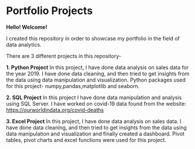 # Portfolio Projects

<b>Hello! Welcome!</b>

I created this repository in order to showcase my portfolio in the field of data analytics.

There are 3 different projects in this repository-

<b>1. Python Project</b>
In this project, I have done data analysis on sales data  for the year 2019.
I have done data cleaning, and then tried to get insights from the data using data manipulation and visualization.
Python packages used for this project- numpy,pandas,matplotlib and seaborn.

<b>2. SQL Project</b>
In this project I have done data manipulation and analysis using SQL Server.
I have worked on covid-19 data found from the website: https://ourworldindata.org/covid-deaths

<b>3. Excel Project</b>
In this project, I have done data analysis on sales data.
I have done data cleaning, and then tried to get insights from the data using data manipulation and visualization and finally created a dashboard.
Pivot tables, pivot charts and excel functions were used for this project.
